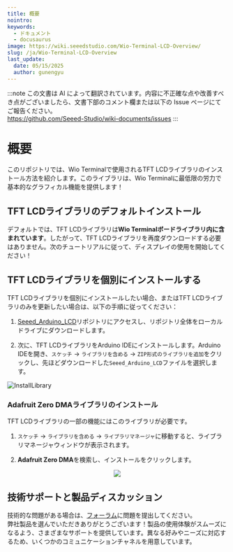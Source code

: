 ```yaml
---
title: 概要
nointro:
keywords:
  - ドキュメント
  - docusaurus
image: https://wiki.seeedstudio.com/Wio-Terminal-LCD-Overview/
slug: /ja/Wio-Terminal-LCD-Overview
last_update:
  date: 05/15/2025
  author: gunengyu
---
```

:::note
この文書は AI によって翻訳されています。内容に不正確な点や改善すべき点がございましたら、文書下部のコメント欄または以下の Issue ページにてご報告ください。  
https://github.com/Seeed-Studio/wiki-documents/issues
:::

# 概要

このリポジトリでは、Wio Terminalで使用されるTFT LCDライブラリのインストール方法を紹介します。このライブラリは、Wio Terminalに最低限の労力で基本的なグラフィカル機能を提供します！

## TFT LCDライブラリのデフォルトインストール

デフォルトでは、TFT LCDライブラリは**Wio Terminalボードライブラリ内に含まれています**。したがって、TFT LCDライブラリを再度ダウンロードする必要はありません。次のチュートリアルに従って、ディスプレイの使用を開始してください！

## TFT LCDライブラリを個別にインストールする

TFT LCDライブラリを個別にインストールしたい場合、またはTFT LCDライブラリのみを更新したい場合は、以下の手順に従ってください：

1. [Seeed_Arduino_LCD](https://github.com/Seeed-Studio/Seeed_Arduino_LCD)リポジトリにアクセスし、リポジトリ全体をローカルドライブにダウンロードします。

2. 次に、TFT LCDライブラリをArduino IDEにインストールします。Arduino IDEを開き、`スケッチ` -> `ライブラリを含める` -> `ZIP形式のライブラリを追加`をクリックし、先ほどダウンロードした`Seeed_Arduino_LCD`ファイルを選択します。

![InstallLibrary](https://files.seeedstudio.com/wiki/Wio-Terminal/img/Xnip2019-11-21_15-50-13.jpg)

### Adafruit Zero DMAライブラリのインストール

TFT LCDライブラリの一部の機能にはこのライブラリが必要です。

1. `スケッチ` -> `ライブラリを含める` -> `ライブラリマネージャ`に移動すると、ライブラリマネージャウィンドウが表示されます。

2. **Adafruit Zero DMA**を検索し、インストールをクリックします。

<div align="center"><img src="https://files.seeedstudio.com/wiki/Wio-Terminal/img/Xnip2019-12-16_09-19-28.jpg" /></div>

## 技術サポートと製品ディスカッション

技術的な問題がある場合は、[フォーラム](http://forum.seeedstudio.com/)に問題を提出してください。  
弊社製品を選んでいただきありがとうございます！製品の使用体験がスムーズになるよう、さまざまなサポートを提供しています。異なる好みやニーズに対応するため、いくつかのコミュニケーションチャネルを用意しています。

<div class="button_tech_support_container">
<a href="https://forum.seeedstudio.com/" class="button_forum"></a> 
<a href="https://www.seeedstudio.com/contacts" class="button_email"></a>
</div>

<div class="button_tech_support_container">
<a href="https://discord.gg/eWkprNDMU7" class="button_discord"></a> 
<a href="https://github.com/Seeed-Studio/wiki-documents/discussions/69" class="button_discussion"></a>
</div>